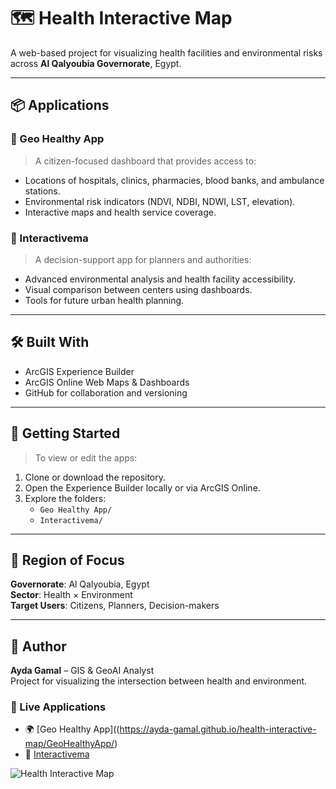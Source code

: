 # 🗺️ Health Interactive Map

A web-based project for visualizing health facilities and environmental risks across **Al Qalyoubia Governorate**, Egypt.

---

## 📦 Applications

### 🔹 Geo Healthy App
> A citizen-focused dashboard that provides access to:
- Locations of hospitals, clinics, pharmacies, blood banks, and ambulance stations.
- Environmental risk indicators (NDVI, NDBI, NDWI, LST, elevation).
- Interactive maps and health service coverage.

### 🔹 Interactivema
> A decision-support app for planners and authorities:
- Advanced environmental analysis and health facility accessibility.
- Visual comparison between centers using dashboards.
- Tools for future urban health planning.

---

## 🛠️ Built With

- ArcGIS Experience Builder  
- ArcGIS Online Web Maps & Dashboards  
- GitHub for collaboration and versioning  

---

## 🚀 Getting Started

> To view or edit the apps:
1. Clone or download the repository.
2. Open the Experience Builder locally or via ArcGIS Online.
3. Explore the folders:  
   - `Geo Healthy App/`  
   - `Interactivema/`

---

## 📍 Region of Focus
**Governorate**: Al Qalyoubia, Egypt  
**Sector**: Health × Environment  
**Target Users**: Citizens, Planners, Decision-makers

---

## 🧠 Author

**Ayda Gamal** – GIS & GeoAI Analyst  
Project for visualizing the intersection between health and environment.

### 🔗 Live Applications

- 🌍 [Geo Healthy App]((https://ayda-gamal.github.io/health-interactive-map/GeoHealthyApp/)
- 🧭 [Interactivema]([https://your-app-link.com](https://ayda-gamal.github.io/health-interactive-map/Interactivema/))


![Health Interactive Map](images/preview.png)

